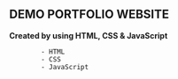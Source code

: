 ## DEMO PORTFOLIO WEBSITE

  **Created by using HTML, CSS & JavaScript**

            - HTML
            - CSS
            - JavaScript
